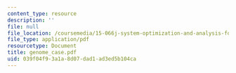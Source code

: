 ```yaml
---
content_type: resource
description: ''
file: null
file_location: /coursemedia/15-066j-system-optimization-and-analysis-for-manufacturing-summer-2003/039f04f93a1a8d07dad1ad3ed5b104ca_genome_case.pdf
file_type: application/pdf
resourcetype: Document
title: genome_case.pdf
uid: 039f04f9-3a1a-8d07-dad1-ad3ed5b104ca
---
```


